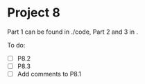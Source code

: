 Project 8
========

Part 1 can be found in ./code, Part 2 and 3 in .

To do:

- [ ] P8.2
- [ ] P8.3
- [ ] Add comments to P8.1
